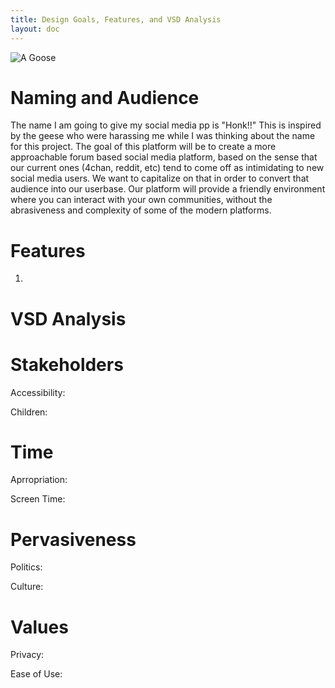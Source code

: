 ```yaml
---
title: Design Goals, Features, and VSD Analysis
layout: doc
---
```


![A Goose](../../assets/images/goose.jpg)

# Naming and Audience

The name I am going to give my social media pp is "Honk!!" This is inspired by the geese who were harassing me while I was thinking about the name for this project. The goal of this platform will be to create a more approachable forum based social media platform, based on the sense that our current ones (4chan, reddit, etc) tend to come off as intimidating to new social media users. We want to capitalize on that in order to convert that audience into our userbase. Our platform will provide a friendly environment where you can interact with your own communities, without the abrasiveness and complexity of some of the modern platforms. 


# Features

1. 




# VSD Analysis


# Stakeholders

Accessibility: 

Children:

# Time

Aprropriation:

Screen Time:

# Pervasiveness

Politics:

Culture:

# Values

Privacy:

Ease of Use:

 




